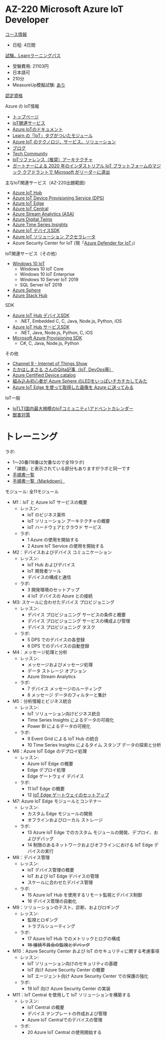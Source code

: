 # AZ-220 Microsoft Azure IoT Developer

[コース情報](https://docs.microsoft.com/ja-jp/learn/certifications/courses/az-220t00)

- 日程: 4日間

[試験、Learnラーニングパス](https://docs.microsoft.com/ja-jp/learn/certifications/exams/az-220)

- 受験費用: 21103円
- 日本語可
- 210分
- MeasureUp模擬試験: [あり](https://www.measureup.com/az-220-microsoft-iot-developer.html) 

[認定資格](https://docs.microsoft.com/ja-jp/learn/certifications/azure-iot-developer-specialty)

Azure の IoT情報
- [トップページ](https://azure.microsoft.com/ja-jp/overview/iot/)
- [IoT関連サービス](https://azure.microsoft.com/ja-jp/product-categories/iot/)
- [Azure IoTのドキュメント](https://docs.microsoft.com/ja-jp/azure/iot-fundamentals/)
- [Learn の「IoT」タグがついたモジュール](https://docs.microsoft.com/ja-jp/learn/browse/?products=azure-iot)
- [Azure IoT のテクノロジ、サービス、ソリューション](https://docs.microsoft.com/ja-jp/azure/iot-fundamentals/iot-services-and-technologies)
- [ブログ](https://azure.microsoft.com/ja-jp/blog/topics/internet-of-things/)
- [Tech Community](https://techcommunity.microsoft.com/t5/internet-of-things-iot/ct-p/IoT)
- [IoTリファレンス（推奨）アーキテクチャ](https://docs.microsoft.com/ja-jp/azure/architecture/reference-architectures/iot)
- [ガートナーによる 2020 年のインダストリアル IoT プラットフォームのマジック クアドラントで Microsoft がリーダーに選出](https://azure.microsoft.com/ja-jp/blog/microsoft-named-a-leader-in-gartner-s-2020-magic-quadrant-for-industrial-iot-platforms/)


主なIoT関連サービス（AZ-220出題範囲）

- [Azure IoT Hub](https://azure.microsoft.com/ja-jp/services/iot-hub/)
- [Azure IoT Device Provisioning Service (DPS)](https://docs.microsoft.com/ja-jp/azure/iot-dps/)
- [Azure IoT Edge](https://azure.microsoft.com/ja-jp/services/iot-edge/)
- [Azure IoT Central](https://docs.microsoft.com/ja-jp/azure/iot-central/core/overview-iot-central)
- [Azure Stream Analytics (ASA)](https://docs.microsoft.com/ja-jp/azure/stream-analytics/stream-analytics-edge)
- [Azure Digital Twins](https://azure.microsoft.com/ja-jp/services/digital-twins/)
- [Azure Time Series Insights](https://azure.microsoft.com/ja-jp/services/time-series-insights/)
- [Azure IoT デバイスSDK](https://docs.microsoft.com/ja-jp/azure/iot-hub/iot-hub-devguide-sdks#azure-iot-hub-device-sdks)
- [Azure IoT ソリューション アクセラレータ](https://azure.microsoft.com/ja-jp/features/iot-accelerators/)
- Azure Security Center for IoT (現「[Azure Defender for IoT](https://docs.microsoft.com/ja-jp/azure/sentinel/connect-asc-iot)」)

IoT関連サービス（その他）
- [Windows 10 IoT](https://www.microsoft.com/ja-jp/windowsforbusiness/windows-iot)
  - Windows 10 IoT Core
  - Windows 10 IoT Enterprise
  - Windows 10 Server IoT 2019
  - SQL Server IoT 2019
- [Azure Sphere](https://azure.microsoft.com/ja-jp/services/azure-sphere/)
- [Azure Stack Hub](https://azure.microsoft.com/ja-jp/products/azure-stack/hub/)

SDK
- [Azure IoT Hub デバイスSDK](https://docs.microsoft.com/ja-jp/azure/iot-hub/iot-hub-devguide-sdks#azure-iot-hub-device-sdks)
  - .NET, Embedded C, C, Java, Node.js, Python, iOS
- [Azure IoT Hub サービスSDK](https://docs.microsoft.com/ja-jp/azure/iot-hub/iot-hub-devguide-sdks#azure-iot-hub-service-sdks)
  - .NET, Java, Node.js, Python, C, iOS
- [Microsoft Azure Provisioning SDK](https://docs.microsoft.com/ja-jp/azure/iot-hub/iot-hub-devguide-sdks#microsoft-azure-provisioning-sdks)
  - C#, C, Java, Node.js, Python

その他
- [Channel 9 - Internet of Things Show](https://channel9.msdn.com/Shows/Internet-of-Things-Show)
- [たかはしまさる さんのQiita記事（IoT, DevOps等）](https://qiita.com/mstakaha1113)
- [Azure Certified Device catalog](https://devicecatalog.azure.com/)
- [組み込み初心者が Azure Sphere のLEDをいっぱいチカチカしてみた](https://qiita.com/y10exxx/items/6b29ed2211a094be16b1)
- [Azure IoT Edge を使って取得した画像を Azure に送ってみる](https://qiita.com/Yoshifumi/items/6c7722d120c51293944e)

IoT一般
- [IoTLT(国内最大規模のIoTコミュニティ)アドベントカレンダー](https://qiita.com/advent-calendar/2020/iotlt)
- [獣害対策](http://fukui.pcn.club/katsuyama/azure201703/)

# トレーニング

ラボ:

- 1～20番(18番は欠番なので全19ラボ)
- 「課題」と表示されている部分もありますがラボと同一です
- [手順書一覧](https://microsoftlearning.github.io/AZ-220JA-Microsoft-Azure-IoT-Developer/)
- [手順書一覧（Markdown）](https://github.com/MicrosoftLearning/AZ-220JA-Microsoft-Azure-IoT-Developer/tree/master/Instructions/Labs)


モジュール: 全11モジュール
- M1：IoT と Azure IoT サービスの概要
  - レッスン:
    - IoT のビジネス案件
    - IoT ソリューション アーキテクチャの概要
    - IoT ハードウェアとクラウド サービス
  - ラボ:
    - 1 Azure の使用を開始する
    - 2 Azure IoT Service の使用を開始する
- M2：デバイスおよびデバイス コミュニケーション
  - レッスン:
    - IoT Hub およびデバイス
    - IoT 開発者ツール
    - デバイスの構成と通信
  - ラボ:
    - 3 開発環境のセットアップ
    - 4 IoT デバイスの Azure との接続
- M3: スケールに合わせたデバイス プロビジョニング
  - レッスン:
    - デバイス プロビジョニング サービスの条件と概要
    - デバイス プロビジョニング サービスの構成よび管理
    - デバイス プロビジョニング タスク
  - ラボ:
    - 5 DPS でのデバイスの各登録
    - 6 DPS でのデバイスの自動登録
- M4：メッセージ処理と分析
  - レッスン:
    - メッセージおよびメッセージ処理
    - データ ストレージ オプション
    - Azure Stream Analytics
  - ラボ:
    - 7 デバイス メッセージのルーティング
    - 8 メッセージ データのフィルターと集計
- M5：分析情報とビジネス統合
  - レッスン:
    - IoT ソリューション向けビジネス統合
    - Time Series Insights によるデータの可視化
    - Power BI によるデータの可視化
  - ラボ:
    - 9 Event Grid による IoT Hub の統合
    - 10 Time Series Insights によるタイム スタンプ データの探索と分析
- M6：Azure IoT Edge のデプロイ処理
  - レッスン:
    - Azure IoT Edge の概要
    - Edge デプロイ処理
    - Edge ゲートウェイ デバイス
  - ラボ:
    - 11 IoT Edge の概要
    - 12 [IoT Edge ゲートウェイのセットアップ](https://github.com/MicrosoftLearning/AZ-220JA-Microsoft-Azure-IoT-Developer/blob/master/Instructions/Labs/LAB_AK_12-setup-an-iot-edge-gateway.md)
- M7: Azure IoT Edge モジュールとコンテナー
  - レッスン:
    - カスタム Edge モジュールの開発
    - オフラインおよびローカル ストレージ
  - ラボ:
    - 13 Azure IoT Edge でのカスタム モジュールの開発、デプロイ、およびデバッグ
    - 14 制限のあるネットワークおよびオフラインにおける IoT Edge デバイスの実行
- M8：デバイス管理
  - レッスン:
    - IoT デバイス管理の概要
    - IoT および IoT Edge デバイスの管理
    - スケールに合わせたデバイス管理
  - ラボ:
    - 15 Azure IoT Hub を使用するリモート監視とデバイス制御
    - 16 デバイス管理の自動化
- M9：ソリューションのテスト、診断、およびロギング
  - レッスン:
    - 監視とロギング
    - トラブルシューティング
  - ラボ:
    - 17 Azure IoT Hub でのメトリックとログの構成
    - ~~18 接続不具合の監視とデバッグ~~
- M10：Azure Security Center および IoT のセキュリティに関する考慮事項
  - レッスン:
    - IoT ソリューション向けのセキュリティの基礎
    - IoT 向け Azure Security Center の概要
    - IoT エージェント向け Azure Security Center での保護の強化
  - ラボ:
    - 19 IoT 向け Azure Security Center の実装
- M11：IoT Central を使用して IoT ソリューションを構築する
  - レッスン:
    - IoT Central の概要
    - デバイス テンプレートの作成および管理
    - Azure IoT Centralでのデバイスの管理
  - ラボ:
    - 20 Azure IoT Central の使用開始する
